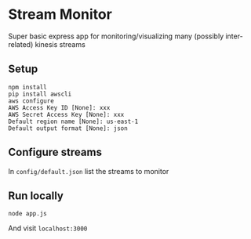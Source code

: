 # Stream Monitor

Super basic express app for monitoring/visualizing many (possibly inter-related) kinesis streams

## Setup

```
npm install
pip install awscli
aws configure
AWS Access Key ID [None]: xxx
AWS Secret Access Key [None]: xxx
Default region name [None]: us-east-1
Default output format [None]: json
```

## Configure streams

In `config/default.json` list the streams to monitor

## Run locally

```
node app.js
```

And visit `localhost:3000`
